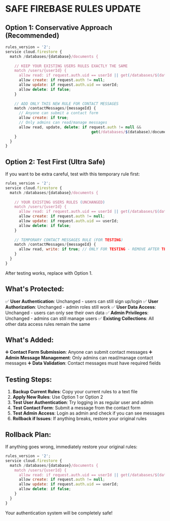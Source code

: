 # SAFE FIREBASE RULES UPDATE

## Option 1: Conservative Approach (Recommended)
```javascript
rules_version = '2';
service cloud.firestore {
  match /databases/{database}/documents {
    
    // KEEP YOUR EXISTING USERS RULES EXACTLY THE SAME
    match /users/{userId} {
      allow read: if request.auth.uid == userId || get(/databases/$(database)/documents/users/$(request.auth.uid)).data.role == 'admin';
      allow create: if request.auth != null;
      allow update: if request.auth.uid == userId;
      allow delete: if false;
    }
    
    // ADD ONLY THIS NEW RULE FOR CONTACT MESSAGES
    match /contactMessages/{messageId} {
      // Anyone can submit a contact form
      allow create: if true;
      // Only admins can read/manage messages
      allow read, update, delete: if request.auth != null && 
                                      get(/databases/$(database)/documents/users/$(request.auth.uid)).data.role == 'admin';
    }
  }
}
```

## Option 2: Test First (Ultra Safe)
If you want to be extra careful, test with this temporary rule first:

```javascript
rules_version = '2';
service cloud.firestore {
  match /databases/{database}/documents {
    
    // YOUR EXISTING USERS RULES (UNCHANGED)
    match /users/{userId} {
      allow read: if request.auth.uid == userId || get(/databases/$(database)/documents/users/$(request.auth.uid)).data.role == 'admin';
      allow create: if request.auth != null;
      allow update: if request.auth.uid == userId;
      allow delete: if false;
    }
    
    // TEMPORARY CONTACT MESSAGES RULE (FOR TESTING)
    match /contactMessages/{messageId} {
      allow read, write: if true; // ONLY FOR TESTING - REMOVE AFTER TESTING
    }
  }
}
```

After testing works, replace with Option 1.

## What's Protected:

✅ **User Authentication**: Unchanged - users can still sign up/login
✅ **User Authorization**: Unchanged - admin roles still work
✅ **User Data Access**: Unchanged - users can only see their own data
✅ **Admin Privileges**: Unchanged - admins can still manage users
✅ **Existing Collections**: All other data access rules remain the same

## What's Added:

➕ **Contact Form Submission**: Anyone can submit contact messages
➕ **Admin Message Management**: Only admins can read/manage contact messages
➕ **Data Validation**: Contact messages must have required fields

## Testing Steps:

1. **Backup Current Rules**: Copy your current rules to a text file
2. **Apply New Rules**: Use Option 1 or Option 2
3. **Test User Authentication**: Try logging in as regular user and admin
4. **Test Contact Form**: Submit a message from the contact form  
5. **Test Admin Access**: Login as admin and check if you can see messages
6. **Rollback if Issues**: If anything breaks, restore your original rules

## Rollback Plan:
If anything goes wrong, immediately restore your original rules:

```javascript
rules_version = '2';
service cloud.firestore {
  match /databases/{database}/documents {
    match /users/{userId} {
      allow read: if request.auth.uid == userId || get(/databases/$(database)/documents/users/$(request.auth.uid)).data.role == 'admin';
      allow create: if request.auth != null;
      allow update: if request.auth.uid == userId;
      allow delete: if false;
    }
  }
}
```

Your authentication system will be completely safe!